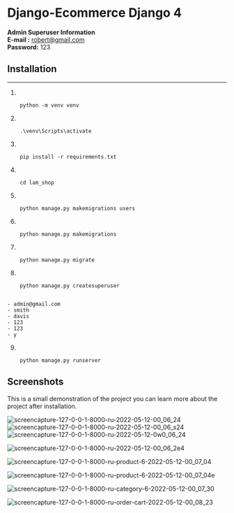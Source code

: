 # Django-Ecommerce Django 4

**Admin Superuser Information**  
**E-mail :** robert@gmail.com  
**Password:** 123

## Installation
---
1)
```
	python -m venv venv 
```

2)
```
	.\venv\Scripts\activate
```

3)
```
	pip install -r requirements.txt
```

4)
```
	cd lam_shop
```
	
5)
```
	python manage.py makemigrations users
```

6)	
```
	python manage.py makemigrations 
```
	
7)
```
	python manage.py migrate
```

8)
```
	python manage.py createsuperuser
```
	
```

- admin@gmail.com
- smith
- davis
- 123
- 123
- y

```

9)
```
	python manage.py runserver
```




## Screenshots

This is a small demonstration of the project you can learn more about the project after installation.

 ![screencapture-127-0-0-1-8000-ru-2022-05-12-00_06_24](https://user-images.githubusercontent.com/77085208/167948817-20617d8f-4735-41c6-b11c-582e8da52550.png)
	 ![screencapture-127-0-0-1-8000-ru-2022-05-12-00_06_s24](https://user-images.githubusercontent.com/77085208/167948943-863ef12f-9917-4050-9285-9b07a6334e40.png)
	![screencapture-127-0-0-1-8000-ru-2022-05-12-0w0_06_24](https://user-images.githubusercontent.com/77085208/167949027-9a842b11-f057-444b-9a90-bc1b95af5f0a.png)

![screencapture-127-0-0-1-8000-ru-2022-05-12-00_06_2e4](https://user-images.githubusercontent.com/77085208/167949138-f5be81cf-b114-422a-841f-7fcf087c3217.png)

![screencapture-127-0-0-1-8000-ru-product-6-2022-05-12-00_07_04](https://user-images.githubusercontent.com/77085208/167949177-5b6dbc85-b956-4182-a4ad-fb9a407bc1c8.png)

![screencapture-127-0-0-1-8000-ru-product-6-2022-05-12-00_07_04e](https://user-images.githubusercontent.com/77085208/167949422-3f7327c0-bba5-4af6-b294-06327e0a6b09.png)

![screencapture-127-0-0-1-8000-ru-category-6-2022-05-12-00_07_30](https://user-images.githubusercontent.com/77085208/167949431-0b731add-13cf-474c-8445-55173fe257f7.png)


![screencapture-127-0-0-1-8000-ru-order-cart-2022-05-12-00_08_23](https://user-images.githubusercontent.com/77085208/167949443-3a44d0cf-9cb3-4c38-aafd-1793f9a3edd2.png)





